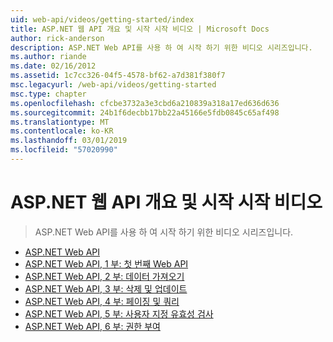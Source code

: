 ```yaml
---
uid: web-api/videos/getting-started/index
title: ASP.NET 웹 API 개요 및 시작 시작 비디오 | Microsoft Docs
author: rick-anderson
description: ASP.NET Web API를 사용 하 여 시작 하기 위한 비디오 시리즈입니다.
ms.author: riande
ms.date: 02/16/2012
ms.assetid: 1c7cc326-04f5-4578-bf62-a7d381f380f7
msc.legacyurl: /web-api/videos/getting-started
msc.type: chapter
ms.openlocfilehash: cfcbe3732a3e3cbd6a210839a318a17ed636d636
ms.sourcegitcommit: 24b1f6decbb17bb22a45166e5fdb0845c65af498
ms.translationtype: MT
ms.contentlocale: ko-KR
ms.lasthandoff: 03/01/2019
ms.locfileid: "57020990"
---
```

<a name="aspnet-web-api-overview-and-getting-started-videos"></a>ASP.NET 웹 API 개요 및 시작 시작 비디오
====================
> ASP.NET Web API를 사용 하 여 시작 하기 위한 비디오 시리즈입니다.


- [ASP.NET Web API](aspnet-web-api.md)
- [ASP.NET Web API, 1 부: 첫 번째 Web API](your-first-web-api.md)
- [ASP.NET Web API, 2 부: 데이터 가져오기](getting-data.md)
- [ASP.NET Web API, 3 부: 삭제 및 업데이트](delete-and-update.md)
- [ASP.NET Web API, 4 부: 페이징 및 쿼리](paging-and-querying.md)
- [ASP.NET Web API, 5 부: 사용자 지정 유효성 검사](custom-validation.md)
- [ASP.NET Web API, 6 부: 권한 부여](authorization.md)
